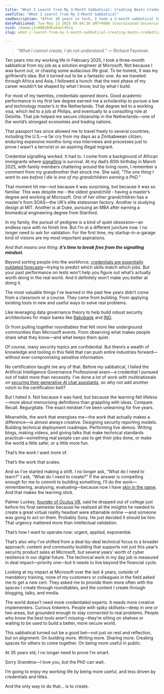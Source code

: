 ```yaml
---
title: "What I Learnt from My 3-Month Sabbatical: Creating Beats Credentialing"
seoTitle: "What I Learnt from My 3-Month Sabbatical"
seoDescription: "After 10 years in tech, I took a 3-month sabbatical to rethink my career. Here’s why I’m shifting from chasing credentials to creating real value."
datePublished: Tue May 13 2025 09:04:30 GMT+0000 (Coordinated Universal Time)
cuid: cmamacj1v000209kz64ol45tq
slug: what-i-learnt-from-my-3-month-sabbatical-creating-beats-credentialing

---
```


> *“What I cannot create, I do not understand.”* — Richard Feynman

Ten years into my working life in February 2025, I took a three-month sabbatical from my job as a solution engineer at Microsoft. Not because I was burnt out, or chasing some audacious life goal. To be honest, it was my girlfriend’s idea. But it turned out to be a fantastic one. As we traveled through Africa and Asia, I followed a hunch: that the next phase of my career wouldn’t be shaped by what I know, but by what I build.

For most of my twenties, credentials opened doors. Good academic performance in my first law degree earned me a scholarship to pursue a law and technology master’s in the Netherlands. That degree led to a working visa, which led to a job at Philips, and eventually to a consulting role at Deloitte. That job helped me secure citizenship in the Netherlands—one of the world’s strongest economies and trading nations.

That passport has since allowed me to travel freely to several countries, including the U.S.—a far cry from my days as a Zimbabwean citizen, enduring expensive months-long visa interviews and processes just to prove I wasn’t a terrorist or an aspiring illegal migrant.

Credential signalling worked. It had to. I come from a background of African immigrants where [signalling](https://en.wikipedia.org/wiki/Signalling_\(economics\)#:~:text=Education%20credentials%20can%20be%20used,may%20not%20be%20so%20desirable.) is survival. At my dad’s 60th birthday in March 2025, with family members chattering around the living room, I remember a comment from my grandmother that struck me. She said, *“The one thing I want to see before I die is one of my grandchildren earning a PhD.”*

That moment hit me—not because it was surprising, but because it was so familiar. This was despite me - the oldest grandchild - having a master’s degree and working at Microsoft. One of her other grandchildren has a master’s from SOAS—the UK’s elite statesman factory. Another is studying design at MIT. Another is at Duke, pursuing an MBA after earning a biomedical engineering degree from Stanford.

In my family, the pursuit of pedigree is a kind of quiet obsession—an endless race with no finish line. But I’m at a different juncture now. I no longer need to ask for validation. For the first time, my startup-in-a-garage kind of visions are my most important aspirations.

*And that means one thing:* ***it’s time to break free from the signalling mindset.***

Beyond sorting people into the workforce, [credentials are essentially outdated forecasts](https://www.amazon.com/Case-against-Education-System-Waste/dp/0691174652)—trying to predict which skills match which jobs. But your past performance on tests won’t help you figure out what’s actually worth doing in the real world. And it definitely won’t make you better at doing it.

The most valuable things I’ve learned in the past few years didn’t come from a classroom or a course. They came from building. From applying existing tools in new and useful ways to solve real problems.

Like leveraging data governance theory to help build robust security architectures for major banks like [Rabobank](https://www.microsoft.com/en/customers/story/1551557514622597336-rabobank-banking-capital-markets-microsoft-purview-data-loss-prevention) and [ING](https://www.microsoft.com/en/customers/story/1556735723585984123-ing-banking-microsoft-security-solutions).

Or from pulling together roundtables that felt more like underground communities than Microsoft events. From observing what makes people share what they know—and what keeps them quiet.

Of course, many security topics are confidential. But there’s a wealth of knowledge and tooling in this field that can push entire industries forward—without ever compromising sensitive information.

No certification taught me any of that. Before my sabbatical, I failed the Artificial Intelligence Governance Professional exam—a credential I pursued out of habit more than necessity. I’ve done a lot of work with multinationals on [securing their generative AI chat assistants](https://onedrive.live.com/:p:/g/personal/749A3D09FC2BFA06/EZjVMU_K7LtLr3XJnmeU83sBbgG9oNADDi4RDFxFaOqorQ?resid=749A3D09FC2BFA06!s4f31d598ecca4bbbaf75c99e6794f37b&ithint=file%2Cpptx&migratedtospo=true&redeem=aHR0cHM6Ly8xZHJ2Lm1zL3AvYy83NDlhM2QwOWZjMmJmYTA2L0VaalZNVV9LN0x0THIzWEpubWVVODNzQmJnRzlvTkFERGk0UkRGeEZhT3FvclE), so why not add another notch to the certification belt?

But I hated it. Not because it was hard, but because the learning felt lifeless—more about memorising definitions than grappling with ideas. Compare. Recall. Regurgitate. The exact mindset I’ve been unlearning for five years.

Meanwhile, the work that energises me—the work that actually makes a difference—is almost always creative. Designing security reporting models. Building technical deployment roadmaps. Performing live demos. Writing blogs, making videos, and giving talks that make technical standards practical—something real people can use to get their jobs done, or make the world a little safer, or a little more fun.

That’s the work I want more of.

That’s the work that scales.

And so I’ve started making a shift. I no longer ask, “What do I need to learn?” I ask, “What do I need to create?” If the answer is compelling enough for me to commit to building something, I’ll do the work—remembering, analysing, evaluating—because now I have [skin in the game](https://www.amazon.com/Skin-Game-Hidden-Asymmetries-Daily/dp/042528462X). And that makes the learning stick.

Palmer Luckey, [founder of Oculus VR](https://www.youtube.com/watch?v=bwSycrvcwAs&t=11188s), said he dropped out of college just before his final semester because he realised all the insights he needed to create a great virtual reality headset were attainable online —and someone was going to act on them. Probably Sony. He just decided it should be him. That urgency mattered more than intellectual validation.

That’s how I want to operate now: urgent, applied, exponential.

That’s also why I’ve shifted from a deal-by-deal technical focus to a broader approach: content and community-building that supports not just this year’s security product sales at Microsoft, but several years’ worth of cyber resilience in our digital future. The technical work in my day job is measured in deal impact—priority one—but it needs to live beyond the financial cycle.

Looking at my impact at Microsoft over the last 4 years, outside of mandatory training, none of my customers or colleagues in the field asked me to get a new cert. They asked me to provide them more often with the spaces I create through roundtables, and the content I create through blogging, talks, and media.

The world doesn’t need more credentialed experts. It needs more creative implementers. Curious tinkerers. People with spiky skillsets—deep in one or two areas, but grounded enough to stay connected to real problems. People who know the best tools aren’t missing—they’re sitting on shelves or waiting to be used to build a better, more secure world.

This sabbatical turned out be a good bet—not just on rest and reflection, but on alignment. On building more. Writing more. Sharing more. Creating spaces for others to come together. On being more useful in public.

At 35 years old, I no longer need to prove I’m smart.

Sorry Grandma—I love you, but the PhD can wait.

I’m going to enjoy my working life by being more useful, and less driven by credentials and titles.

And the only way to do that… is to create.